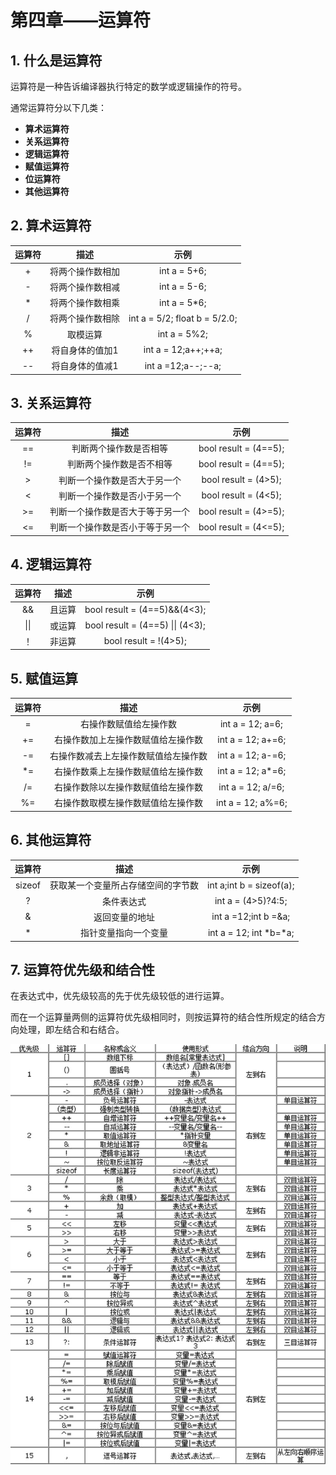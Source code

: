 # 第四章——运算符

## 1. 什么是运算符

运算符是一种告诉编译器执行特定的数学或逻辑操作的符号。

通常运算符分以下几类：
- **算术运算符**
-  **关系运算符**
- **逻辑运算符**
- **赋值运算符**
- **位运算符**
- **其他运算符**

## 2. 算术运算符

| 运算符 |       描述       |              示例               |
| :----: | :--------------: | :-----------------------------: |
|   +    | 将两个操作数相加 |          int a = 5+6;           |
|   -    | 将两个操作数相减 |          int a = 5-6;           |
|   *    | 将两个操作数相乘 |          int a = 5*6;           |
|   /    | 将两个操作数相除 | int a = 5/2;   float b = 5/2.0; |
|   %    |     取模运算     |          int a = 5%2;           |
|   ++   | 将自身体的值加1  |       int a = 12;a++;++a;       |
|   --   | 将自身体的值减1  |       int a =12;a--;--a;        |

## 3. 关系运算符

| 运算符 |               描述               |         示例          |
| :----: | :------------------------------: | :-------------------: |
|   ==   |      判断两个操作数是否相等      | bool result = (4==5); |
|   !=   |     判断两个操作数是否不相等     | bool result = (4==5); |
|   >    |   判断一个操作数是否大于另一个   | bool result = (4>5);  |
|   <    |   判断一个操作数是否小于另一个   | bool result = (4<5);  |
|   >=   | 判断一个操作数是否大于等于另一个 | bool result = (4>=5); |
|   <=   | 判断一个操作数是否小于等于另一个 | bool result = (4<=5); |

## 4. 逻辑运算符


| 运算符 |  描述  |                 示例                 |
| :----: | :----: | :----------------------------------: |
|   &&   | 且运算 |     bool result = (4==5)&&(4<3);     |
|  \|\|  | 或运算 | bool result = (4==5)     \|\| (4<3); |
|   ！   | 非运算 |        bool result = !(4>5);         |

## 5. 赋值运算

| 运算符 |                 描述                 |        示例        |
| :----: | :----------------------------------: | :----------------: |
|   =    |        右操作数赋值给左操作数        |  int a = 12; a=6;  |
|   +=   |  右操作数加上左操作数赋值给左操作数  | int a = 12; a+=6;  |
|   -=   | 右操作数减去上左操作数赋值给左操作数 | int a = 12; a-=6;  |
|   *=   |  右操作数乘上左操作数赋值给左操作数  | int a = 12; a\*=6; |
|   /=   |  右操作数除以左操作数赋值给左操作数  | int a = 12; a/=6;  |
|   %=   |  右操作数取模左操作数赋值给左操作数  | int a = 12; a%=6;  |

## 6. 其他运算符

| 运算符 |                描述                |           示例           |
| :----: | :--------------------------------: | :----------------------: |
| sizeof | 获取某一个变量所占存储空间的字节数 | int a;int b = sizeof(a); |
|   ?    |             条件表达式             |    int a = (4>5)?4:5;    |
|   &    |           返回变量的地址           |   int a =12;int b =&a;   |
|   *    |        指针变量指向一个变量        | int a = 12; int \*b=\*a; |

## 7. 运算符优先级和结合性

在表达式中，优先级较高的先于优先级较低的进行运算。

而在一个运算量两侧的运算符优先级相同时，则按运算符的结合性所规定的结合方向处理，即左结合和右结合。

![运算符优先级和结合性](Images/4-1.png)